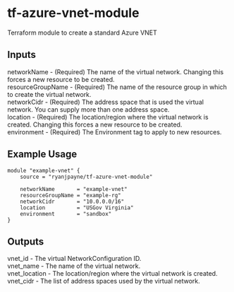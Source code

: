 # tf-azure-vnet-module
Terraform module to create a standard Azure VNET
  
## Inputs  
networkName - (Required) The name of the virtual network. Changing this forces a new resource to be created.  
resourceGroupName - (Required) The name of the resource group in which to create the virtual network.  
networkCidr - (Required) The address space that is used the virtual network. You can supply more than one address space.  
location - (Required) The location/region where the virtual network is created. Changing this forces a new resource to be created.  
environment - (Required) The Environment tag to apply to new resources.  

## Example Usage  
  
```
module "example-vnet" {  
	source = "ryanjpayne/tf-azure-vnet-module"  
  
	networkName       = "example-vnet"  
	resourceGroupName = "example-rg"  
	networkCidr       = "10.0.0.0/16"  
	location          = "USGov Virginia"  
	environment       = "sandbox"  
}  
```
  
## Outputs  
vnet_id - The virtual NetworkConfiguration ID.  
vnet_name - The name of the virtual network.   
vnet_location - The location/region where the virtual network is created.  
vnet_cidr - The list of address spaces used by the virtual network.  
